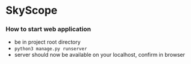 # SkyScope
### How to start web application
- be in project root directory
- `python3 manage.py runserver`
- server should now be available on your localhost, confirm in browser
